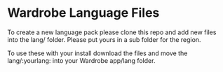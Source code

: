 Wardrobe Language Files
=======================

To create a new language pack please clone this repo and add new files into the lang/ folder. Please put yours in a sub folder for the region.

To use these with your install download the files and move the lang/:yourlang: into your Wardrobe app/lang folder.
